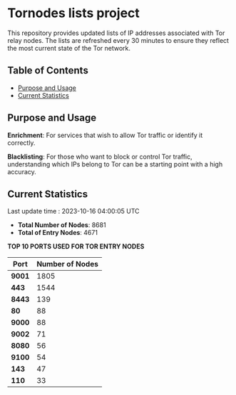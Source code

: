 # Tornodes lists project

This repository provides updated lists of IP addresses associated with Tor relay nodes. The lists are refreshed every 30 minutes to ensure they reflect the most current state of the Tor network.

## Table of Contents

- [Purpose and Usage](#purpose-and-usage)
- [Current Statistics](#current-statistics)


## Purpose and Usage

**Enrichment**: For services that wish to allow Tor traffic or identify it correctly.

**Blacklisting**: For those who want to block or control Tor traffic, understanding which IPs belong to Tor can be a starting point with a high accuracy.

## Current Statistics

Last update time : 2023-10-16 04:00:05 UTC

- **Total Number of Nodes**: 8681
- **Total of Entry Nodes**: 4671

**TOP 10 PORTS USED FOR TOR ENTRY NODES**

| **Port** | **Number of Nodes** |
|------|-----------------|
| **9001**   | 1805  |
| **443**   | 1544  |
| **8443**   | 139  |
| **80**   | 88  |
| **9000**   | 88  |
| **9002**   | 71  |
| **8080**   | 56  |
| **9100**   | 54  |
| **143**   | 47  |
| **110**   | 33  |

